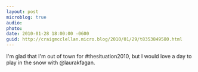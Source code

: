 ```yaml
---
layout: post
microblog: true
audio: 
photo: 
date: 2010-01-28 18:00:00 -0600
guid: http://craigmcclellan.micro.blog/2010/01/29/t8353849580.html
---
```

I'm glad that I'm out of town for #thesituation2010, but I would love a day to play in the snow with @laurakfagan.

